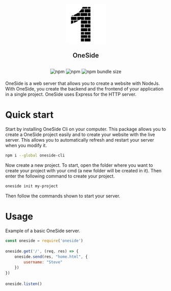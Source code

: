 <div align="center" style="margin-bottom: 20px">
    <a href="https://github.com/Marius-brt/oneside-js">
        <img src="https://raw.githubusercontent.com/Marius-brt/oneside-js/master/logo.png" alt="Logo" width="125">
    </a>
    <p style="font-size: 20px; font-weight: 600; margin-bottom: 30px">OneSide</p>
    <img alt="npm" src="https://img.shields.io/npm/v/oneside">
    <img alt="npm" src="https://img.shields.io/npm/dw/oneside">
    <img alt="npm bundle size" src="https://img.shields.io/bundlephobia/min/oneside">
</div>

OneSide is a web server that allows you to create a website with NodeJs. With OneSide, you create the backend and the frontend of your application in a single project. OneSide uses Express for the HTTP server.

# Quick start

Start by installing OneSide Cli on your computer. This package allows you to create a OneSide project easily and to create your website with the live server. This allows you to automatically refresh and restart your server when you modify it.

```bash
npm i --global oneside-cli
```

Now create a new project. To start, open the folder where you want to create your project with your cmd (a new folder will be created in it). Then enter the following command to create your project.

```bash
oneside init my-project
```

Then follow the commands shown to start your server.

# Usage

Example of a basic OneSide server.

```js
const oneside = require('oneside')

oneside.get('/', (req, res) => {
    oneside.send(res, "home.html", {
        username: "Steve"
    })
})

oneside.listen()
```